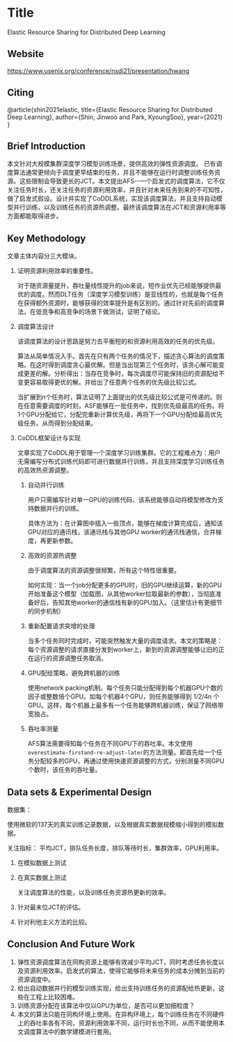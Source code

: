 # Title

<!-- 此部分是论文标题-->
Elastic Resource Sharing for Distributed Deep Learning

## Website
<!-- 网址，有DOI的建议用DOI地址-->
https://www.usenix.org/conference/nsdi21/presentation/hwang

## Citing

<!-- 引用格式，建议使用latex格式-->
@article{shin2021elastic,
  title={Elastic Resource Sharing for Distributed Deep Learning},
  author={Shin, Jinwoo and Park, KyoungSoo},
  year={2021}
}

## Brief Introduction

<!-- 通过三五句话描述这篇文章，包括 1. 论文的应用场景；2. 论文克服已有方法的局限性；3. 论文主要的技术手段； 4. 论文的预期结果 -->
本文针对大规模集群深度学习模型训练场景，提供高效的弹性资源调度。
已有调度算法通常更倾向于调度更早结束的任务，并且不能够在运行时调整训练任务资源。这些限制会导致更长的JCT。本文提出AFS--一个启发式的调度算法，它不仅关注任务时长，还关注任务的资源利用效率，并且针对未来任务到来的不可知性，做了启发式假设。设计并实现了CoDDL系统，实现该调度算法，并且支持自动模型并行训练，以及训练任务的资源热调整。最终该调度算法在JCT和资源利用率等方面都能取得进步。

## Key Methodology

<!-- 分点写，论述论文中主要技术手段的实施过程 -->
文章主体内容分三大模块。
1. 证明资源利用效率的重要性。
   
   对于随资源量提升，吞吐量线性提升的job来说，短作业优先已经能够提供最优的调度。然而DLT任务（深度学习模型训练）是亚线性的，也就是每个任务在获得额外资源时，能够获得的效率提升是有区别的。通过针对先前的调度算法，在低竞争和高竞争的场景下做测试，证明了结论。

2. 调度算法设计
   
   该调度算法的设计思路是努力去平衡短的和资源利用高效的任务的优先级。
   
   算法从简单情况入手。首先在只有两个任务的情况下，描述贪心算法的调度策略。在这时得到调度贪心最优解。但是当出现第三个任务时，该贪心解可能变成更差的解。分析得出：当存在竞争时，每次调度尽可能保持旧的资源配给不变更容易取得更优的解。并给出了任意两个任务的优先级比较公式。

   当扩展到n个任务时，算法证明了上面提出的优先级比较公式是可传递的。则在任意需要调度的时刻，ASF能够在一批任务中，找到优先级最高的任务。将1个GPU分配给它，分配完重新计算优先级，再将下一个GPU分配给最高优先级任务。从而得到分配结果。

3. CoDDL框架设计与实现

    文章实现了CoDDL用于管理一个深度学习训练集群。它的工程难点为：用户无需编写分布式训练代码即可进行数据并行训练，并且支持深度学习训练任务的高效热资源调整。

    1. 自动并行训练

        用户只需编写针对单一GPU的训练代码，该系统能够自动将模型修改为支持数据并行的训练。
        
        具体方法为：在计算图中插入一些顶点，能够在梯度计算完成后，通知该GPU对应的通讯栈，该通讯栈与其他GPU worker的通讯栈通信，合并梯度，再更新参数。

    2. 高效的资源热调整

       由于调度算法的资源调整很频繁，所有这个特性很重要。

       如何实现：当一个job分配更多的GPU时，旧的GPU继续运算，新的GPU开始准备这个模型（加载图，从其他worker拉取最新的参数），当彻底准备好后，告知其他worker的通信栈有新的GPU加入。（这里估计有更细节的同步机制）

    3. 重新配置请求突增的处理

        当多个任务同时完成时，可能突然触发大量的调度请求。本文的策略是：每个资源调整的请求直接分发到worker上，新到的资源调整能够让旧的正在运行的资源调整任务取消。

    4. GPU配给策略，避免跨机器的训练

        使用network packing机制。每个任务只能分配得到每个机器GPU个数的因子或整数倍个GPU。如每个机器4个GPU，则任务能够得到 1/2/4n 个GPU。这样，每个机器上最多有一个任务能够跨机器训练，保证了网络带宽独占。

    5. 吞吐率测量

        AFS算法需要得知每个任务在不同GPU下的吞吐率。本文使用`overestimate-firstand-re-adjust-later`的方法测量。即首先给一个任务分配较多的GPU，再通过使用快速资源调整的方式，分别测量不同GPU个数时，该任务的吞吐量。


## Data sets & Experimental Design

<!-- 撰写实验环境的设置，实验的对象，实验的比较方面，以及实验的结果（不要列举数据，要概括谈） -->
数据集：

使用微软的137天的真实训练记录数据，以及根据真实数据规模缩小得到的模拟数据。

关注指标：
平均JCT，排队任务长度，排队等待时长，集群效率，GPU利用率。

1. 在模拟数据上测试
2. 在真实数据上测试
    
    关注调度算法的性能，以及训练任务资源热更新的效率。

3. 针对最末位JCT的评估。
4. 针对利他主义方法的比较。

## Conclusion And Future Work

<!-- 作者或者阅读者对本文工作的总结，以及未来可能的改进方向 -->
1. 弹性资源调度算法在同构资源上能够有效减少平均JCT，同时考虑任务长度以及资源利用效率。启发式的算法，使得它能够将未来任务的成本分摊到当前的资源调度中。
2. 给出自动数据并行的模型训练实现，给出支持训练任务的资源配给热更新，这些在工程上比较困难。
3. 训练资源分配在该算法中仅以GPU为单位，是否可以更加细粒度？
4. 本文的算法只能在同构环境上使用。在异构环境上，每个训练任务在不同硬件上的吞吐率各有不同，资源利用效率不同，运行时长也不同，从而不能使用本文调度算法中的数学建模进行套用。
